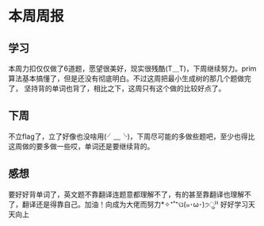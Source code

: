 # 本周周报
## 学习
   本周力扣仅仅做了6道题，愿望很美好，现实很残酷(T＿T)，下周继续努力。prim算法基本搞懂了，但是还没有彻底明白。不过这周把最小生成树的那几个题做完了，
   坚持背的单词也背了，相比之下，这周只有这个做的比较好点了。
## 下周
   不立flag了，立了好像也没啥用(╯﹏╰)，下周尽可能的多做些题吧，至少也得比这周做的要多做一些哎，单词还是要继续背的。
## 感想
   要好好背单词了，英文题不靠翻译连题意都理解不了，有的甚至靠翻译也理解不了，翻译还是得靠自己。加油！向成为大佬而努力*✧⁺˚⁺ପ(๑･ω･)੭ु⁾⁾ 好好学习天天向上
